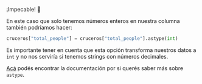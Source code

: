 ¡Impecable! 👏

En este caso que solo tenemos números enteros en nuestra columna también podríamos hacer:

```python
cruceros["total_people"] = cruceros["total_people"].astype(int)
```
Es importante tener en cuenta que esta opción transforma nuestros datos a `int` y no nos serviría si tenemos strings con números decimales. 

[Acá](https://pandas.pydata.org/docs/reference/api/pandas.DataFrame.astype.html) podés encontrar la documentación por si querés saber más sobre `astype`.
